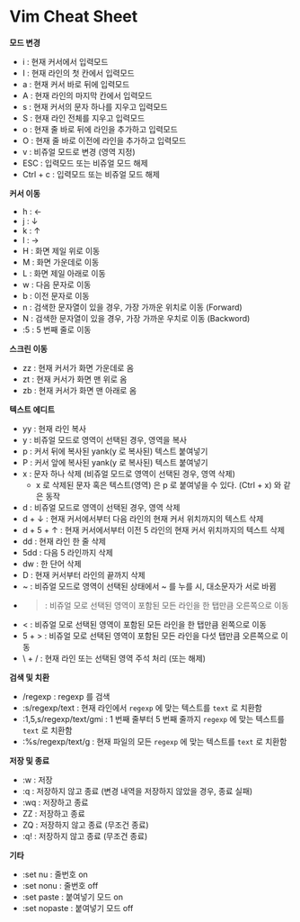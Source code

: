 # Vim Cheat Sheet
__모드 변경__
- i : 현재 커서에서 입력모드
- I : 현재 라인의 첫 칸에서 입력모드
- a : 현재 커서 바로 뒤에 입력모드
- A : 현재 라인의 마지막 칸에서 입력모드
- s : 현재 커서의 문자 하나를 지우고 입력모드
- S : 현재 라인 전체를 지우고 입력모드
- o : 현재 줄 바로 뒤에 라인을 추가하고 입력모드
- O : 현재 줄 바로 이전에 라인을 추가하고 입력모드
- v : 비쥬얼 모드로 변경 (영역 지정)
- ESC : 입력모드 또는 비쥬얼 모드 해제
- Ctrl + c : 입력모드 또는 비쥬얼 모드 해제

__커서 이동__
- h : ←
- j : ↓
- k : ↑
- l : →
- H : 화면 제일 위로 이동
- M : 화면 가운데로 이동
- L : 화면 제일 아래로 이동
- w : 다음 문자로 이동
- b : 이전 문자로 이동
- n : 검색한 문자열이 있을 경우, 가장 가까운 위치로 이동 (Forward)
- N : 검색한 문자열이 있을 경우, 가장 가까운 우치로 이동 (Backword)
- :5 : 5 번째 줄로 이동

__스크린 이동__
- zz : 현재 커서가 화면 가운데로 옴
- zt  : 현재 커서가 화면 맨 위로 옴
- zb : 현재 커서가 화면 맨 아래로 옴

__텍스트 에디트__
- yy : 현재 라인 복사
- y : 비쥬얼 모드로 영역이 선택된 경우, 영역을 복사
- p : 커서 뒤에 복사된 yank(y 로 복사된) 텍스트 붙여넣기
- P : 커서 앞에 복사된 yank(y 로 복사된) 텍스트 붙여넣기
- x : 문자 하나 삭제 (비쥬얼 모드로 영역이 선택된 경우, 영역 삭제)
  - x 로 삭제된 문자 혹은 텍스트(영역) 은 p 로 붙여넣을 수 있다. (Ctrl + x) 와 같은 동작
- d : 비쥬얼 모드로 영역이 선택된 경우, 영역 삭제
- d + ↓ : 현재 커서에서부터 다음 라인의 현재 커서 위치까지의 텍스트 삭제
- d + 5 + ↑ : 현재 커서에서부터 이전 5 라인의 현재 커서 위치까지의 텍스트 삭제
- dd :  현재 라인 한 줄 삭제
- 5dd : 다음 5 라인까지 삭제
- dw : 한 단어 삭제
- D : 현재 커서부터 라인의 끝까지 삭제
- ~ : 비쥬얼 모드로 영역이 선택된 상태에서 ~ 를 누를 시, 대소문자가 서로 바뀜
- > : 비쥬얼 모로 선택된 영역이 포함된 모든 라인을 한 탭만큼 오른쪽으로 이동
- < : 비쥬얼 모로 선택된 영역이 포함된 모든 라인을 한 탭만큼 왼쪽으로 이동
- 5 + > : 비쥬얼 모로 선택된 영역이 포함된 모든 라인을 다섯 탭만큼 오른쪽으로 이동
- \ + / : 현재 라인 또는 선택된 영역 주석 처리 (또는 해제)

__검색 및 치환__
- /regexp : regexp 를 검색
- :s/regexp/text : 현재 라인에서 `regexp` 에 맞는 텍스트를 `text` 로 치환함
- :1,5,s/regexp/text/gmi : 1 번째 줄부터 5 번째 줄까지 `regexp` 에 맞는 텍스트를 `text` 로 치환함
- :%s/regexp/text/g : 현재 파일의 모든 `regexp` 에 맞는 텍스트를 `text` 로 치환함

__저장 및 종료__
- :w : 저장
- :q : 저장하지 않고 종료 (변경 내역을 저장하지 않았을 경우, 종료 실패)
- :wq : 저장하고 종료
- ZZ : 저장하고 종료
- ZQ : 저장하지 않고 종료 (무조건 종료)
- :q! : 저장하지 않고 종료 (무조건 종료)

__기타__
- :set nu : 줄번호 on
- :set nonu : 줄번호 off
- :set paste : 붙여넣기 모드 on
- :set nopaste : 붙여넣기 모드 off

